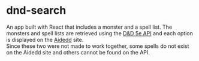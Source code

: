 # dnd-search  
An app built with React that includes a monster and a spell list. The monsters and spell lists are retrieved using the [D&D 5e API](https://www.dnd5eapi.co/) and each option is displayed on the [Aidedd](https://www.aidedd.org/dnd-filters/monsters.php#haut) site.  
Since these two were not made to work together, some spells do not exist on the Aidedd site and others cannot be found on the API.
